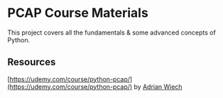 # PCAP Course Materials

This project covers all the fundamentals & some advanced concepts of Python.

## Resources

[https://udemy.com/course/python-pcap/](https://udemy.com/course/python-pcap/) by [Adrian Wiech](https://udemy.com/user/adrian-wiech/)
